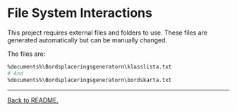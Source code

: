# File System Interactions

This project requires external files and folders to use. These files are generated automatically but can be manually changed.

The files are:
```bash
%documents%\Bordsplaceringsgeneratorn\klasslista.txt
# And
%documents%\Bordsplaceringsgeneratorn\bordskarta.txt
```

---

[Back to README.](../README.md)
